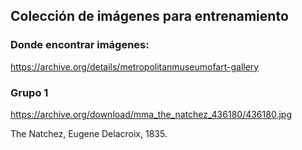 ## Colección de imágenes para entrenamiento

### Donde encontrar imágenes:

https://archive.org/details/metropolitanmuseumofart-gallery

### Grupo 1

https://archive.org/download/mma_the_natchez_436180/436180.jpg

The Natchez, Eugene Delacroix, 1835.

